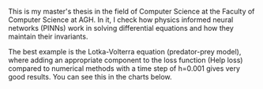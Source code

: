 This is my master's thesis in the field of Computer Science at the Faculty of Computer Science at AGH. In it, I check how physics informed neural networks (PINNs) work in solving differential equations and how they maintain their invariants.

The best example is the Lotka-Volterra equation (predator-prey model), where adding an appropriate component to the loss function (Help loss) compared to numerical methods with a time step of h=0.001 gives very good results. You can see this in the charts below.
